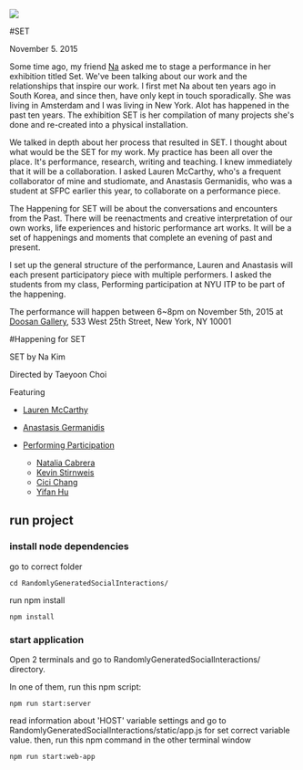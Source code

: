  
![](https://github.com/tchoi8/set/blob/master/NaKim-3455.jpg?raw=true)

#SET 

November 5. 2015 

Some time ago, my friend [Na](http://www.ynkim.com/) asked me to stage a performance in her exhibition titled Set. We've been talking about our work and the relationships that inspire our work. I first met Na about ten years ago in South Korea, and since then, have only kept in touch sporadically. She was living in Amsterdam and I was living in New York. Alot has happened in the past ten years. The exhibition SET is her compilation of many projects she's done and re-created into a physical installation.

We talked in depth about her process that resulted in SET. I thought about what would be the SET for my work. My practice has been all over the place. It's performance, research, writing and teaching. I knew immediately that it will be a collaboration. I asked Lauren McCarthy, who's a frequent collaborator of mine and studiomate, and Anastasis Germanidis, who was a student at SFPC earlier this year, to collaborate on a performance piece. 

The Happening for SET will be about the conversations and encounters from the Past. There will be reenactments and creative interpretation of our own works, life experiences and historic performance art works. It will be a set of happenings and moments that complete an evening of past and present. 

I set up the general structure of the performance, Lauren and Anastasis will each present participatory piece with multiple performers. I asked the students from my class, Performing participation at NYU ITP to be part of the happening.  

The performance will happen between 6~8pm on November 5th, 2015 at [Doosan Gallery](http://doosangallery.com/newyork/introduction_eng.asp), 533 West 25th Street, New York, NY 10001 


#Happening for SET 

SET by Na Kim

Directed by Taeyoon Choi

Featuring 

- [Lauren McCarthy](http://lauren-mccarthy.com/)

- [Anastasis Germanidis](https://github.com/agermanidis) 

- [Performing Participation](https://github.com/tchoi8/PerformingParticipation)
	- [Natalia Cabrera](http://www.nataliacabrera.com/itp/category/performing-participation//) 
	- [Kevin Stirnweis](http://www.itp.kevings.com/category/performing-participation/) 
	- [Cici Chang](http://blog.liuchangitp.com/category/participatingperformance/)
	- [Yifan Hu](http://yifantasy.com/?cat=25)  

## run project

### install node dependencies

go to correct folder

    cd RandomlyGeneratedSocialInteractions/

run npm install

    npm install
    
### start application

Open 2 terminals and go to RandomlyGeneratedSocialInteractions/ directory.

In one of them, run this npm script:

    npm run start:server
    
read information about 'HOST' variable settings and go to RandomlyGeneratedSocialInteractions/static/app.js for set correct variable value. 
then, run this npm command in the other terminal window
    
    npm run start:web-app
